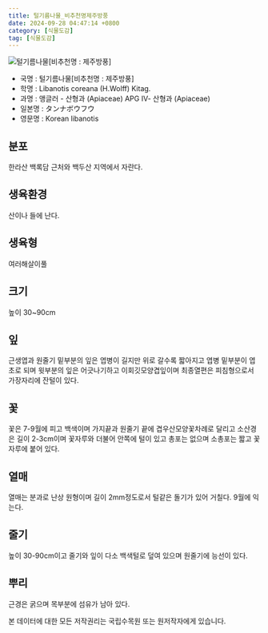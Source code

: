 ```yaml
---
title: 털기름나물_비추천명제주방풍
date: 2024-09-28 04:47:14 +0800
category: [식물도감]
tag: [식물도감]
---
```




![털기름나물[비추천명 : 제주방풍]](/fileUpload/plants/basic/Umbelliferae/Libanotis/8219/8219_1_th2.jpg)
- 국명 : 털기름나물[비추천명 : 제주방풍]
- 학명 : Libanotis coreana (H.Wolff) Kitag.
- 과명 : 앵글러 - 산형과 (Apiaceae) APG Ⅳ- 산형과 (Apiaceae)
- 일본명 : タンナボウフウ
- 영문명 : Korean libanotis


## 분포
한라산 백록담 근처와 백두산 지역에서 자란다.
## 생육환경
산이나 들에 난다.
## 생육형
여러해살이풀
## 크기
높이 30~90cm
## 잎
근생엽과 원줄기 밑부분의 잎은 엽병이 길지만 위로 갈수록 짧아지고 엽병 밑부분이 엽초로 되며 윗부분의 잎은 어긋나기하고 이회깃모양겹잎이며 최종열편은 피침형으로서 가장자리에 잔털이 있다.
## 꽃
꽃은 7-9월에 피고 백색이며 가지끝과 원줄기 끝에 겹우산모양꽃차례로 달리고 소산경은 길이 2-3cm이며 꽃자루와 더불어 안쪽에 털이 있고 총포는 없으며 소총포는 짧고 꽃자루에 붙어 있다.
## 열매
열매는 분과로 난상 원형이며 길이 2mm정도로서 털같은 돌기가 있어 거칠다. 9월에 익는다.
## 줄기
높이 30-90cm이고 줄기와 잎이 다소 백색털로 덮여 있으며 원줄기에 능선이 있다.
## 뿌리
근경은 굵으며 목부분에 섬유가 남아 있다.






본 데이터에 대한 모든 저작권리는 국립수목원 또는 원저작자에게 있습니다.
